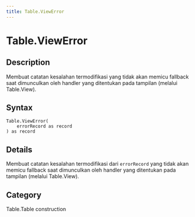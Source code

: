 ```yaml
---
title: Table.ViewError
---
```


# Table.ViewError


## Description

Membuat catatan kesalahan termodifikasi yang tidak akan memicu fallback saat dimunculkan oleh handler yang ditentukan pada tampilan (melalui Table.View).


## Syntax

```powerquery
Table.ViewError(
    errorRecord as record
) as record
```


## Details

Membuat catatan kesalahan termodifikasi dari <code>errorRecord</code> yang tidak akan memicu fallback saat dimunculkan oleh handler yang ditentukan pada tampilan (melalui Table.View).



## Category
Table.Table construction

